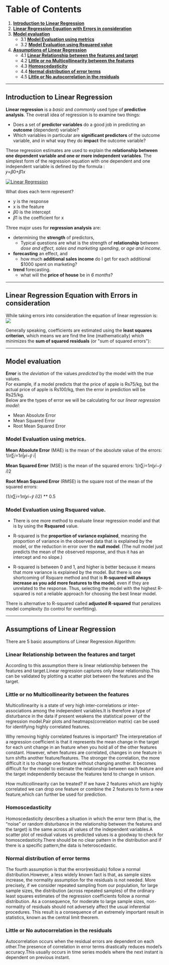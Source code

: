 
# **Table of Contents**

1. [**Introduction to Linear Regression**](#Section1)<br>
2. [**Linear Regression Equation with Errors in consideration**](#Section2)<br>
3. [**Model evaluation**](#Section3)<br>
	* 3.1 [**Model Evaluation using metrics**](#Section3.1)<br>
	* 3.2 [**Model Evaluation using Rsquared value**](#Section3.2)<br>
4. [**Assumptions of Linear Regression**](#Section4)<br>
	* 4.1 [**Linear Relationship between the features and target**](#Section4.1)<br>
	* 4.2 [**Little or no Multicollinearity between the features**](#Section4.2)<br>
	* 4.3 [**Homoscedasticity**](#Section4.3)<br>
	* 4.4 [**Normal distribution of error terms**](#Section4.4)<br>
	* 4.5 [**Little or No autocorrelation in the residuals**](#Section4.5)<br>

---

<a name = Section1></a>
## Introduction to Linear Regression

__Linear regression__ is a _basic_ and _commonly_ used type of __predictive analysis__.  The overall idea of regression is to examine two things: 
- Does a set of __predictor variables__ do a good job in predicting an __outcome__ (dependent) variable?  
- Which variables in particular are __significant predictors__ of the outcome variable, and in what way they do __impact__ the outcome variable?  

These regression estimates are used to explain the __relationship between one dependent variable and one or more independent variables__.  The simplest form of the regression equation with one dependent and one independent variable is defined by the formula :<br/>
𝑦=𝛽0+𝛽1𝑥

[![Linear Regression](http://www.sthda.com/english/sthda-upload/images/machine-learning-essentials/linear-regression.png "Linear Regression")](http://www.sthda.com/english/sthda-upload/images/machine-learning-essentials/linear-regression.png "Linear Regression")

What does each term represent?
- y is the response
- x is the feature
- 𝛽0 is the intercept
- 𝛽1 is the coefficient for x


Three major uses for __regression analysis__ are: 
- determining the __strength__ of predictors,
    - Typical questions are what is the strength of __relationship__ between _dose and effect_, _sales and marketing spending_, or _age and income_.
- __forecasting__ an effect, and
    - how much __additional sales income__ do I get for each additional $1000 spent on marketing?
- __trend__ forecasting.
    - what will the __price of house__ be in _6 months_?

---

<a name = Section2></a>
## Linear Regression Equation with Errors in consideration
While taking errors into consideration the equation of linear regression is: 
[![](https://miro.medium.com/max/875/1*k2bLmeYIG7z7dCyxADedhQ.png)](https://miro.medium.com/max/875/1*k2bLmeYIG7z7dCyxADedhQ.png)

Generally speaking, coefficients are estimated using the **least squares criterion**, which means we are find the line (mathematically) which minimizes the **sum of squared residuals** (or "sum of squared errors"):

---

<a name = Section3></a>
## Model evaluation 

__Error__ is the _deviation_ of the values _predicted_ by the model with the _true_ values.<br/>
For example, if a model predicts that the price of apple is Rs75/kg, but the actual price of apple is Rs100/kg, then the error in prediction will be Rs25/kg.<br/>
Below are the types of error we will be calculating for our _linear regression model_:
- Mean Absolute Error
- Mean Squared Error
- Root Mean Squared Error

<a name = Section3.1></a>
### Model Evaluation using __metrics.__
__Mean Absolute Error__ (MAE) is the mean of the absolute value of the errors:
1/𝑛∑𝑖=1𝑛|𝑦𝑖−𝑦̂ 𝑖|

__Mean Squared Error__ (MSE) is the mean of the squared errors:
1/𝑛∑𝑖=1𝑛(𝑦𝑖−𝑦̂ 𝑖)2

__Root Mean Squared Error__ (RMSE) is the square root of the mean of the squared errors:

(1/𝑛∑𝑖=1𝑛(𝑦𝑖−𝑦̂ 𝑖)2) ** 0.5

<a name = Section3.2></a>
### Model Evaluation using Rsquared value.

- There is one more method to evaluate linear regression model and that is by using the __Rsquared__ value.<br/>
- R-squared is the **proportion of variance explained**, meaning the proportion of variance in the observed data that is explained by the model, or the reduction in error over the **null model**. (The null model just predicts the mean of the observed response, and thus it has an intercept and no slope.)

- R-squared is between 0 and 1, and higher is better because it means that more variance is explained by the model. But there is one shortcoming of Rsquare method and that is **R-squared will always increase as you add more features to the model**, even if they are unrelated to the response. Thus, selecting the model with the highest R-squared is not a reliable approach for choosing the best linear model.

There is alternative to R-squared called **adjusted R-squared** that penalizes model complexity (to control for overfitting).

---

<a name = Section4></a>
## Assumptions of Linear Regression
There are 5 basic assumptions of Linear Regression Algorithm:

<a name = Section4.1></a>
### Linear Relationship between the features and target

According to this assumption there is linear relationship between the features and target.Linear regression captures only linear relationship.This can be validated by plotting a scatter plot between the features and the target.

<a name = Section4.2></a>
### Little or no Multicollinearity between the features

Multicollinearity is a state of very high inter-correlations or inter-associations among the independent variables.It is therefore a type of disturbance in the data if present weakens the statistical power of the regression model.Pair plots and heatmaps(correlation matrix) can be used for identifying highly correlated features.

Why removing highly correlated features is important?
The interpretation of a regression coefficient is that it represents the mean change in the target for each unit change in an feature when you hold all of the other features constant. However, when features are correlated, changes in one feature in turn shifts another feature/features. The stronger the correlation, the more difficult it is to change one feature without changing another. It becomes difficult for the model to estimate the relationship between each feature and the target independently because the features tend to change in unison.

How multicollinearity can be treated?
If we have 2 features which are highly correlated we can drop one feature or combine the 2 features to form a new feature,which can further be used for prediction.

<a name = Section4.3></a>
### Homoscedasticity

Homoscedasticity describes a situation in which the error term (that is, the “noise” or random disturbance in the relationship between the features and the target) is the same across all values of the independent variables.A scatter plot of residual values vs predicted values is a goodway to check for homoscedasticity.There should be no clear pattern in the distribution and if there is a specific pattern,the data is heteroscedastic.

<a name = Section4.4></a>
### Normal distribution of error terms

The fourth assumption is that the error(residuals) follow a normal distribution.However, a less widely known fact is that, as sample sizes increase, the normality assumption for the residuals is not needed. More precisely, if we consider repeated sampling from our population, for large sample sizes, the distribution (across repeated samples) of the ordinary least squares estimates of the regression coefficients follow a normal distribution. As a consequence, for moderate to large sample sizes, non-normality of residuals should not adversely affect the usual inferential procedures. This result is a consequence of an extremely important result in statistics, known as the central limit theorem.

<a name = Section4.5></a>
### Little or No autocorrelation in the residuals

Autocorrelation occurs when the residual errors are dependent on each other.The presence of correlation in error terms drastically reduces model’s accuracy.This usually occurs in time series models where the next instant is dependent on previous instant.

